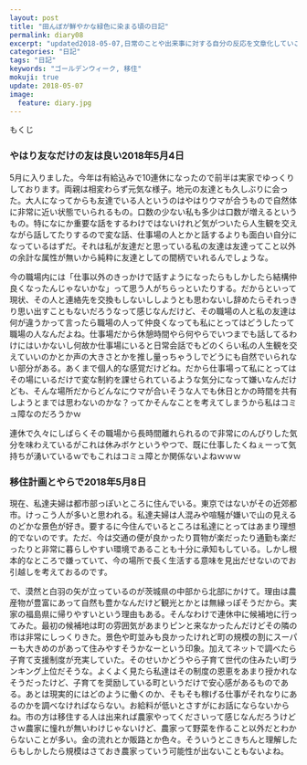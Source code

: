 ```yaml
---
layout: post
title: "田んぼが鮮やかな緑色に染まる頃の日記"
permalink: diary08
excerpt: "updated2018-05-07,日常のことや出来事に対する自分の反応を文章化していこうのコーナーです。特にテーマも設けずにつらつらと書いていくとっても楽しいコーナーです。見る人にとって楽しいコーナーかどうかは定かではありませんよー"
categories: "日記"
tags: "日記"
keywords: "ゴールデンウィーク, 移住"
mokuji: true
update: 2018-05-07
image:
  feature: diary.jpg
---
```


<div id="mokuji"><span>もくじ</span></div>

### やはり友なだけの友は良い2018年5月4日

5月に入りました。今年は有給込みで10連休になったので前半は実家でゆっくりしております。両親は相変わらず元気な様子。地元の友達とも久しぶりに会った。大人になってからも友達でいる人というのはやはりウマが合うもので自然体に非常に近い状態でいられるもの。口数の少ない私も多少は口数が増えるというもの。特になにか重要な話をするわけではないけれど気がついたら人生観を交えながら話してたりするので変な話、仕事場の人とかと話するよりも面白い自分になっているはずだ。それは私が友達だと思っている私の友達は友達ってこと以外の余計な属性が無いから純粋に友達としての間柄でいれるんでしょうな。

今の職場内には「仕事以外のきっかけで話すようになったらもしかしたら結構仲良くなったんじゃないかな」って思う人がちらっといたりする。だからといって現状、その人と連絡先を交換もしないししようとも思わないし辞めたらそれっきり思い出すこともないだろうなって感じなんだけど、その職場の人と私の友達は何が違うかって言ったら職場の人って仲良くなっても私にとってはどうしたって職場の人なんだよね。仕事場だから休憩時間やら何やらでいつまでも話してるわけにはいかないし何故か仕事場にいると日常会話でもどのくらい私の人生観を交えていいのかとか声の大きさとかを推し量っちゃうしでどうにも自然でいられない部分がある。あくまで個人的な感覚だけどね。だから仕事場って私にとってはその場にいるだけで変な制約を課せられているような気分になって嫌いなんだけども、そんな場所だからどんなにウマが合いそうな人でも休日とかの時間を共有しようとまでは思わないのかな？ってかそんなことを考えてしまうから私はコミュ障なのだろうかｗ

連休で久々にしばらくその職場から長時間離れられるので非常にのんびりした気分を味わえているがこれは休みボケというやつで、既に仕事したくねぇーって気持ちが湧いているｗでもこれはコミュ障とか関係ないよねｗｗｗ

### 移住計画とやらで2018年5月8日

現在、私達夫婦は都市部っぽいところに住んでいる。東京ではないがその近郊都市。けっこう人が多いと思われる。私達夫婦は人混みや喧騒が嫌いで山の見えるのどかな景色が好き。要するに今住んでいるところは私達にとってはあまり理想的でないのです。ただ、今は交通の便が良かったり買物が楽だったり通勤も楽だったりと非常に暮らしやすい環境であることも十分に承知もしている。しかし根本的なところで嫌っていて、今の場所で長く生活する意味を見出だせないのでお引越しを考えておるのです。

で、漠然と白羽の矢が立っているのが茨城県の中部から北部にかけて。理由は農産物が豊富にあって自然も豊かなんだけど観光とかとは無縁っぽそうだから。実家の福島県に帰りやすいという理由もある。そんなわけで連休中に候補地に行ってみた。最初の候補地は町の雰囲気があまりピンと来なかったんだけどその隣の市は非常にしっくりきた。景色や町並みも良かったけれど町の規模の割にスーパーも大きめのがあって住みやすそうかなーという印象。加えてネットで調べたら子育て支援制度が充実していた。そのせいかどうやら子育て世代の住みたい町ランキング上位だそうな。よくよく見たら私達はその制度の恩恵をあまり授かれなそうだったけど、子育てを奨励している町というだけで安心感があるものである。あとは現実的にはどのように働くのか、そもそも稼げる仕事がそれなりにあるのかを調べなければならない。お給料が低いとさすがにお話にならないからね。市の方は移住する人は出来れば農家やってくださいって感じなんだろうけどさｗ農家に憧れが無いわけじゃないけど、農家って野菜を作ること以外だとわからないことが多い。金の流れとか販路とか色々。そういうとこきちんと理解したらもしかしたら規模はさておき農家っていう可能性が出ないこともないよね。